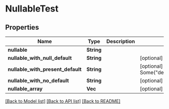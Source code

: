 # NullableTest

## Properties
Name | Type | Description | Notes
------------ | ------------- | ------------- | -------------
**nullable** | **String** |  | 
**nullable_with_null_default** | **String** |  | [optional] [default to None]
**nullable_with_present_default** | **String** |  | [optional] [default to Some("default".to_string())]
**nullable_with_no_default** | **String** |  | [optional] [default to None]
**nullable_array** | **Vec<String>** |  | [optional] [default to None]

[[Back to Model list]](../README.md#documentation-for-models) [[Back to API list]](../README.md#documentation-for-api-endpoints) [[Back to README]](../README.md)


